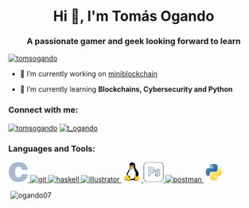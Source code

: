 <h1 align="center">Hi 👋, I'm Tomás Ogando</h1>
<h3 align="center">A passionate gamer and geek looking forward to learn</h3>

<p align="left"> <a href="https://twitter.com/tomsogando" target="blank"><img src="https://img.shields.io/twitter/follow/tomsogando?logo=twitter&style=for-the-badge" alt="tomsogando" /></a> </p>

- 🔭 I’m currently working on [miniblockchain](https://github.com/ogando07/miniblockchain)

- 🌱 I’m currently learning **Blockchains, Cybersecurity and Python**

<h3 align="left">Connect with me:</h3>
<p align="left">
<a href="https://twitter.com/tomsogando" target="blank"><img align="center" src="https://cdn.jsdelivr.net/npm/simple-icons@3.0.1/icons/twitter.svg" alt="tomsogando" height="30" width="40" /></a>
<a href="https://instagram.com/t_ogando" target="blank"><img align="center" src="https://cdn.jsdelivr.net/npm/simple-icons@3.0.1/icons/instagram.svg" alt="t_ogando" height="30" width="40" /></a>
</p>

<h3 align="left">Languages and Tools:</h3>
<p align="left"> <a href="https://www.cprogramming.com/" target="_blank"> <img src="https://raw.githubusercontent.com/devicons/devicon/master/icons/c/c-original.svg" alt="c" width="40" height="40"/> </a> <a href="https://git-scm.com/" target="_blank"> <img src="https://www.vectorlogo.zone/logos/git-scm/git-scm-icon.svg" alt="git" width="40" height="40"/> </a> <a href="https://www.haskell.org/" target="_blank"> <img src="https://upload.wikimedia.org/wikipedia/commons/1/1c/Haskell-Logo.svg" alt="haskell" width="40" height="40"/> </a> <a href="https://www.adobe.com/in/products/illustrator.html" target="_blank"> <img src="https://www.vectorlogo.zone/logos/adobe_illustrator/adobe_illustrator-icon.svg" alt="illustrator" width="40" height="40"/> </a> <a href="https://www.linux.org/" target="_blank"> <img src="https://raw.githubusercontent.com/devicons/devicon/master/icons/linux/linux-original.svg" alt="linux" width="40" height="40"/> </a> <a href="https://www.photoshop.com/en" target="_blank"> <img src="https://raw.githubusercontent.com/devicons/devicon/master/icons/photoshop/photoshop-line.svg" alt="photoshop" width="40" height="40"/> </a> <a href="https://postman.com" target="_blank"> <img src="https://www.vectorlogo.zone/logos/getpostman/getpostman-icon.svg" alt="postman" width="40" height="40"/> </a> <a href="https://www.python.org" target="_blank"> <img src="https://raw.githubusercontent.com/devicons/devicon/master/icons/python/python-original.svg" alt="python" width="40" height="40"/> </a> </p>

<p>&nbsp;<img align="center" src="https://github-readme-stats.vercel.app/api?username=ogando07&show_icons=true&locale=en" alt="ogando07" /></p>

